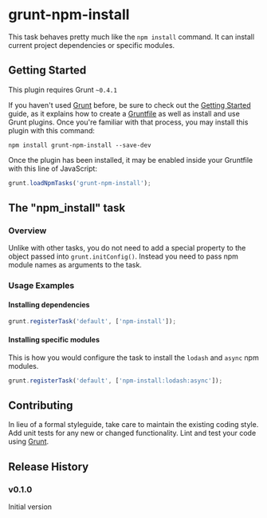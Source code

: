 grunt-npm-install
=================

This task behaves pretty much like the `npm install` command. It can install current project dependencies or specific modules.

## Getting Started
This plugin requires Grunt `~0.4.1`

If you haven't used [Grunt](http://gruntjs.com/) before, be sure to check out the [Getting Started](http://gruntjs.com/getting-started) guide, as it explains how to create a [Gruntfile](http://gruntjs.com/sample-gruntfile) as well as install and use Grunt plugins. Once you're familiar with that process, you may install this plugin with this command:

```shell
npm install grunt-npm-install --save-dev
```

Once the plugin has been installed, it may be enabled inside your Gruntfile with this line of JavaScript:

```js
grunt.loadNpmTasks('grunt-npm-install');
```

## The "npm_install" task

### Overview
Unlike with other tasks, you do not need to add a special property to the object passed into `grunt.initConfig()`. Instead you need to pass npm module names as arguments to the task.

### Usage Examples

#### Installing dependencies
```js
grunt.registerTask('default', ['npm-install']);
```

#### Installing specific modules
This is how you would configure the task to install the `lodash` and `async` npm modules.

```js
grunt.registerTask('default', ['npm-install:lodash:async']);
```

## Contributing
In lieu of a formal styleguide, take care to maintain the existing coding style. Add unit tests for any new or changed functionality. Lint and test your code using [Grunt](http://gruntjs.com/).

## Release History
### v0.1.0
Initial version
